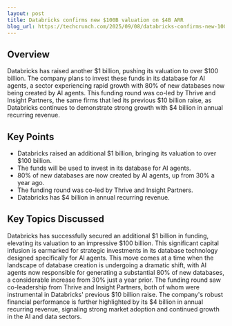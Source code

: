 ```yaml
---
layout: post 
title: Databricks confirms new $100B valuation on $4B ARR
blog_url: https://techcrunch.com/2025/09/08/databricks-confirms-new-100b-valuation-on-4b-arr/?utm_source=tldrai 
---
```


## Overview

Databricks has raised another $1 billion, pushing its valuation to over $100 billion. The company plans to invest these funds in its database for AI agents, a sector experiencing rapid growth with 80% of new databases now being created by AI agents. This funding round was co-led by Thrive and Insight Partners, the same firms that led its previous $10 billion raise, as Databricks continues to demonstrate strong growth with $4 billion in annual recurring revenue.

## Key Points

- Databricks raised an additional $1 billion, bringing its valuation to over $100 billion.
- The funds will be used to invest in its database for AI agents.
- 80% of new databases are now created by AI agents, up from 30% a year ago.
- The funding round was co-led by Thrive and Insight Partners.
- Databricks has $4 billion in annual recurring revenue.

## Key Topics Discussed

Databricks has successfully secured an additional $1 billion in funding, elevating its valuation to an impressive $100 billion. This significant capital infusion is earmarked for strategic investments in its database technology designed specifically for AI agents. This move comes at a time when the landscape of database creation is undergoing a dramatic shift, with AI agents now responsible for generating a substantial 80% of new databases, a considerable increase from 30% just a year prior. The funding round saw co-leadership from Thrive and Insight Partners, both of whom were instrumental in Databricks' previous $10 billion raise. The company's robust financial performance is further highlighted by its $4 billion in annual recurring revenue, signaling strong market adoption and continued growth in the AI and data sectors.

